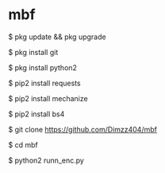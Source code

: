 # mbf

$ pkg update && pkg upgrade

$ pkg install git

$ pkg install python2

$ pip2 install requests

$ pip2 install mechanize

$ pip2 install bs4

$ git clone https://github.com/Dimzz404/mbf

$ cd mbf

$ python2 runn_enc.py
